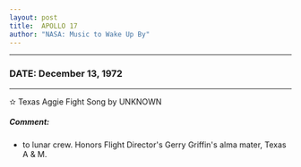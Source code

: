 ```yaml
---
layout: post
title:  APOLLO 17
author: "NASA: Music to Wake Up By"
---
```


----
### DATE: December 13, 1972
----
✫ Texas Aggie Fight Song by UNKNOWN

##### Comment:
* to lunar crew. Honors Flight Director's Gerry Griffin's  alma mater, Texas A & M.
